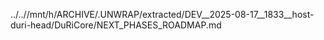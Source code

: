 ../..//mnt/h/ARCHIVE/.UNWRAP/extracted/DEV__2025-08-17__1833__host-duri-head/DuRiCore/NEXT_PHASES_ROADMAP.md